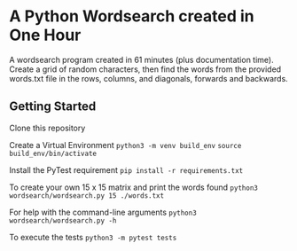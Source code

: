 # A Python Wordsearch created in One Hour

A wordsearch program created in 61 minutes (plus documentation time). Create a grid of random characters, then find the words from the provided words.txt file in the rows, columns, and diagonals, forwards and backwards.

## Getting Started

Clone this repository

Create a Virtual Environment
`python3 -m venv build_env`
`source build_env/bin/activate`

Install the PyTest requirement
`pip install -r requirements.txt`

To create your own 15 x 15 matrix and print the words found
`python3 wordsearch/wordsearch.py 15 ./words.txt`

For help with the command-line arguments
`python3 wordsearch/wordsearch.py -h`

To execute the tests
`python3 -m pytest tests`
